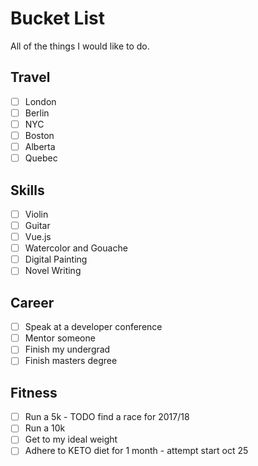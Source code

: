 # Bucket List

All of the things I would like to do.


## Travel
- [ ] London
- [ ] Berlin
- [ ] NYC
- [ ] Boston
- [ ] Alberta
- [ ] Quebec

## Skills
- [ ] Violin
- [ ] Guitar
- [ ] Vue.js
- [ ] Watercolor and Gouache
- [ ] Digital Painting
- [ ] Novel Writing

## Career 
- [ ] Speak at a developer conference
- [ ] Mentor someone
- [ ] Finish my undergrad
- [ ] Finish masters degree

## Fitness
- [ ] Run a 5k - TODO find a race for 2017/18
- [ ] Run a 10k
- [ ] Get to my ideal weight
- [ ] Adhere to KETO diet for 1 month - attempt start oct 25
